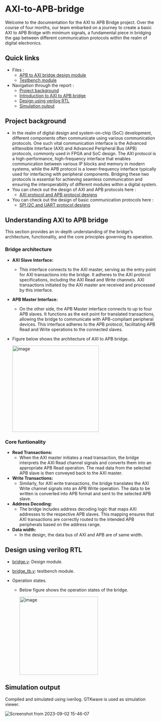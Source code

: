 # AXI-to-APB-bridge
Welcome to the documentation for the AXI to APB Bridge project. Over the course of four months, our team embarked on a journey to create a basic AXI to APB Bridge with minimum signals, a fundamental piece in bridging the gap between different communication protocols within the realm of digital electronics.

## Quick links
- Files :
  - [APB to AXI bridge design module](bridge.v)
  - [Testbench module](bridge_tb.v)
- Navigation through the report :
  - [Project background](#project-background)
  - [Introduction to AXI to APB bridge](#understanding-axi-to-apb-bridge)
  - [Design using verilog RTL](#design-using-verilog-rtl)
  - [Simulation output](#simulation-output)

## Project background
- In the realm of digital design and system-on-chip (SoC) development, different components often communicate using various communication protocols. One such vital communication interface is the Advanced eXtensible Interface (AXI) and Advanced Peripheral Bus (APB) protocols, commonly used in FPGA and SoC design. The AXI protocol is a high-performance, high-frequency interface that enables communication between various IP blocks and memory in modern systems, while the APB protocol is a lower-frequency interface typically used for interfacing with peripheral components. Bridging these two protocols is essential for achieving seamless communication and ensuring the interoperability of different modules within a digital system.
- You can check out the design of AXI and APB protocols here :
    - [AXI protocol and APB protocol designs](https://github.com/karthikkbs05/AMBA-Protocols)
- You can check out the design of basic communication protocols here :
    - [SPI,I2C and UART protocol designs](https://github.com/SanjanaHoskote/Internship_IERY)

## Understanding AXI to APB bridge 
This section provides an in-depth understanding of the bridge's architecture, functionality, and the core principles governing its operation.
### Bridge architecture
- **AXI Slave Interface:**
   - This interface connects to the AXI master, serving as the entry point for AXI transactions into the bridge. It adheres to the AXI protocol specifications, including the AXI Read and Write channels. AXI transactions initiated by the AXI master are received and processed by this interface.
- **APB Master Interface:**
   - On the other side, the APB Master interface connects to up to four APB slaves. It functions as the exit point for translated transactions, allowing the bridge to communicate with APB-compliant peripheral devices. This interface adheres to the APB protocol, facilitating APB Read and Write operations to the connected slaves.
- Figure below shows the architecture of AXI to APB bridge.
  
    <img width="285" alt="image" src="https://github.com/karthikkbs05/AXI-to-APB-bridge/assets/129792064/c26cd8da-8895-4012-986c-a15e1041a2fa">

  
### Core funtionality
- **Read Transactions:**
   - When the AXI master initiates a read transaction, the bridge interprets the AXI Read channel signals and converts them into an appropriate APB Read operation. The read data from the selected APB slave is then conveyed back to the AXI master.
- **Write Transactions:**
   - Similarly, for AXI write transactions, the bridge translates the AXI Write channel signals into an APB Write operation. The data to be written is converted into APB format and sent to the selected APB slave.
- **Address Decoding:**
   - The bridge includes address decoding logic that maps AXI addresses to the respective APB slaves. This mapping ensures that AXI transactions are correctly routed to the intended APB peripherals based on the address range.
- **Data width:**
   - In the design, the data bus of AXI and APB are of same width.

## Design using verilog RTL 
- [bridge.v](bridge.v): Design module.
- [bridge_tb.v](bridge_tb.v): testbench module.
- Operation states.

    - Below figure shows the operation states of the bridge.

      <img width="258" alt="image" src="https://github.com/karthikkbs05/AXI-to-APB-bridge/assets/129792064/f75990f8-e18e-4e3d-a7f7-2c8826168b9d">

 ## Simulation output
Compiled and simulated using iverilog. GTKwave is used as simulation viewer.


![Screenshot from 2023-09-02 15-46-07](https://github.com/karthikkbs05/AXI-to-APB-bridge/assets/129792064/56f6255c-c991-4cde-ad8f-b0c6d2c2583f)


      


